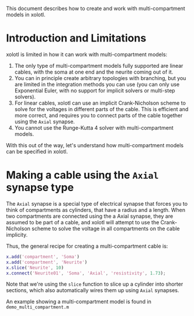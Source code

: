 This document describes how to create and work with multi-compartment models in xolotl. 

# Introduction and Limitations

xolotl is limited in how it can work with multi-compartment models:

1. The only type of multi-compartment models fully supported are linear cables, with the soma at one end and the neurite coming out of it. 
2. You can in principle create arbitrary topologies with branching, but you are limited in the integration methods you can use (you can only use Exponential Euler, with no support for implicit solvers or multi-step solvers). 
3. For linear cables, xolotl can use an implicit Crank-Nicholson scheme to solve for the voltages in different parts of the cable. This is efficient and more correct, and requires you to connect parts of the cable together using the `Axial` synapse. 
4. You cannot use the Runge-Kutta 4 solver with multi-compartment models. 

With this out of the way, let's understand how multi-compartment models can be specified in xolotl. 

# Making a cable using the `Axial` synapse type

The `Axial` synapse is a special type of electrical synapse that forces you to think of compartments as cylinders, that have a radius and a length. When two compartments are connected using the a Axial synapse, they are assumed to be part of a cable, and xolotl will attempt to use the Crank-Nicholson scheme to solve the voltage in all compartments on the cable implicity. 

Thus, the general recipe for creating a multi-compartment cable is:

```matlab
x.add('compartment', 'Soma')
x.add('compartment', 'Neurite')
x.slice('Neurite', 10)
x.connect('Neurite01', 'Soma', 'Axial', 'resistivity', 1.73);
```

Note that we're using the `slice` function to slice up a cylinder into shorter sections, which also automatically wires them up using `Axial` synapses. 

An example showing a multi-compartment model is found in `demo_multi_compartment.m`
